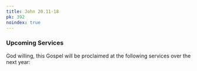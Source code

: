 ```yaml
---
title: John 20.11-18
pk: 392
noindex: true
---
```


### Upcoming Services

God willing, this Gospel will be proclaimed at the following services over the next year:


